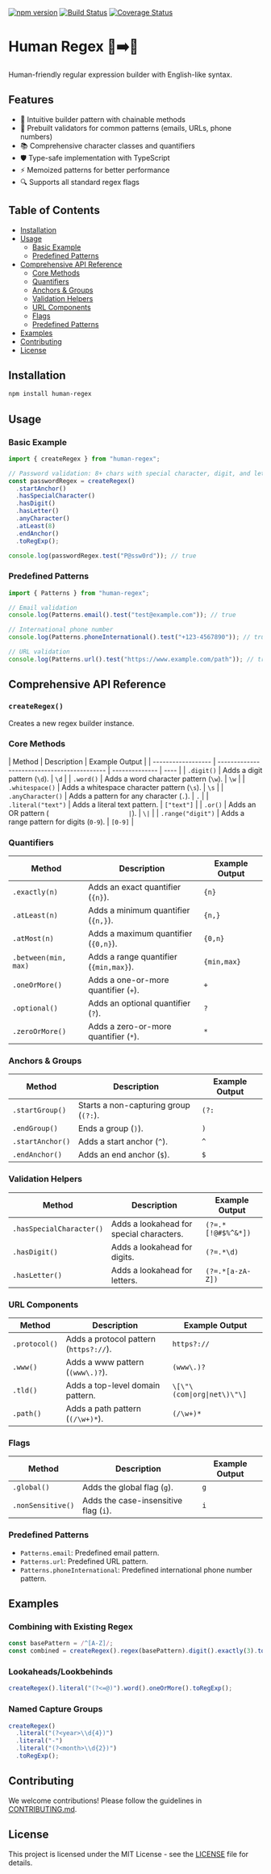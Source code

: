 [![npm version](https://img.shields.io/npm/v/human-regex.svg)](https://www.npmjs.com/package/human-regex)
[![Build Status](https://github.com/rajibola/human-regex/actions/workflows/test.yml/badge.svg)](https://github.com/rajibola/human-regex/actions)
[![Coverage Status](https://coveralls.io/repos/github/rajibola/human-regex/badge.svg)](https://coveralls.io/github/rajibola/human-regex)

# Human Regex 🤖➡️👤

Human-friendly regular expression builder with English-like syntax.

## Features

- 🧩 Intuitive builder pattern with chainable methods
- 🎯 Prebuilt validators for common patterns (emails, URLs, phone numbers)
- 📚 Comprehensive character classes and quantifiers
- 🛡️ Type-safe implementation with TypeScript
- ⚡ Memoized patterns for better performance
- 🔍 Supports all standard regex flags

## Table of Contents

- [Installation](#installation)
- [Usage](#usage)
  - [Basic Example](#basic-example)
  - [Predefined Patterns](#predefined-patterns)
- [Comprehensive API Reference](#comprehensive-api-reference)
  - [Core Methods](#core-methods)
  - [Quantifiers](#quantifiers)
  - [Anchors & Groups](#anchors--groups)
  - [Validation Helpers](#validation-helpers)
  - [URL Components](#url-components)
  - [Flags](#flags)
  - [Predefined Patterns](#predefined-patterns)
- [Examples](#examples)
- [Contributing](#contributing)
- [License](#license)

## Installation

```bash
npm install human-regex
```

## Usage

### Basic Example

```javascript
import { createRegex } from "human-regex";

// Password validation: 8+ chars with special character, digit, and letter
const passwordRegex = createRegex()
  .startAnchor()
  .hasSpecialCharacter()
  .hasDigit()
  .hasLetter()
  .anyCharacter()
  .atLeast(8)
  .endAnchor()
  .toRegExp();

console.log(passwordRegex.test("P@ssw0rd")); // true
```

### Predefined Patterns

```javascript
import { Patterns } from "human-regex";

// Email validation
console.log(Patterns.email().test("test@example.com")); // true

// International phone number
console.log(Patterns.phoneInternational().test("+123-4567890")); // true

// URL validation
console.log(Patterns.url().test("https://www.example.com/path")); // true
```

## Comprehensive API Reference

### `createRegex()`

Creates a new regex builder instance.

### Core Methods

| Method             | Description                                 | Example Output |
| ------------------ | ------------------------------------------- | -------------- | ---- |
| `.digit()`         | Adds a digit pattern (`\d`).                | `\d`           |
| `.word()`          | Adds a word character pattern (`\w`).       | `\w`           |
| `.whitespace()`    | Adds a whitespace character pattern (`\s`). | `\s`           |
| `.anyCharacter()`  | Adds a pattern for any character (`.`).     | `.`            |
| `.literal("text")` | Adds a literal text pattern.                | `["text"]`     |
| `.or()`            | Adds an OR pattern (`                       | `).            | `\|` |
| `.range("digit")`  | Adds a range pattern for digits (`0-9`).    | `[0-9]`        |

### Quantifiers

| Method               | Description                            | Example Output |
| -------------------- | -------------------------------------- | -------------- |
| `.exactly(n)`        | Adds an exact quantifier (`{n}`).      | `{n}`          |
| `.atLeast(n)`        | Adds a minimum quantifier (`{n,}`).    | `{n,}`         |
| `.atMost(n)`         | Adds a maximum quantifier (`{0,n}`).   | `{0,n}`        |
| `.between(min, max)` | Adds a range quantifier (`{min,max}`). | `{min,max}`    |
| `.oneOrMore()`       | Adds a one-or-more quantifier (`+`).   | `+`            |
| `.optional()`        | Adds an optional quantifier (`?`).     | `?`            |
| `.zeroOrMore()`      | Adds a zero-or-more quantifier (`*`).  | `*`            |

### Anchors & Groups

| Method           | Description                           | Example Output |
| ---------------- | ------------------------------------- | -------------- |
| `.startGroup()`  | Starts a non-capturing group (`(?:`). | `(?:`          |
| `.endGroup()`    | Ends a group (`)`).                   | `)`            |
| `.startAnchor()` | Adds a start anchor (`^`).            | `^`            |
| `.endAnchor()`   | Adds an end anchor (`$`).             | `$`            |

### Validation Helpers

| Method                   | Description                              | Example Output     |
| ------------------------ | ---------------------------------------- | ------------------ |
| `.hasSpecialCharacter()` | Adds a lookahead for special characters. | `(?=.*[!@#$%^&*])` |
| `.hasDigit()`            | Adds a lookahead for digits.             | `(?=.*\d)`         |
| `.hasLetter()`           | Adds a lookahead for letters.            | `(?=.*[a-zA-Z])`   |

### URL Components

| Method        | Description                            | Example Output              |
| ------------- | -------------------------------------- | --------------------------- |
| `.protocol()` | Adds a protocol pattern (`https?://`). | `https?://`                 |
| `.www()`      | Adds a www pattern (`(www\.)?`).       | `(www\.)?`                  |
| `.tld()`      | Adds a top-level domain pattern.       | `\[\"\(com\|org\|net\)\"\]` |
| `.path()`     | Adds a path pattern (`(/\w+)*`).       | `(/\w+)*`                   |

### Flags

| Method            | Description                           | Example Output |
| ----------------- | ------------------------------------- | -------------- |
| `.global()`       | Adds the global flag (`g`).           | `g`            |
| `.nonSensitive()` | Adds the case-insensitive flag (`i`). | `i`            |

### Predefined Patterns

- `Patterns.email`: Predefined email pattern.
- `Patterns.url`: Predefined URL pattern.
- `Patterns.phoneInternational`: Predefined international phone number pattern.

## Examples

### Combining with Existing Regex

```javascript
const basePattern = /^[A-Z]/;
const combined = createRegex().regex(basePattern).digit().exactly(3).toRegExp();
```

### Lookaheads/Lookbehinds

```javascript
createRegex().literal("(?<=@)").word().oneOrMore().toRegExp();
```

### Named Capture Groups

```javascript
createRegex()
  .literal("(?<year>\\d{4})")
  .literal("-")
  .literal("(?<month>\\d{2})")
  .toRegExp();
```

## Contributing

We welcome contributions! Please follow the guidelines in [CONTRIBUTING.md](CONTRIBUTING.md).

## License

This project is licensed under the MIT License - see the [LICENSE](LICENSE) file for details.
